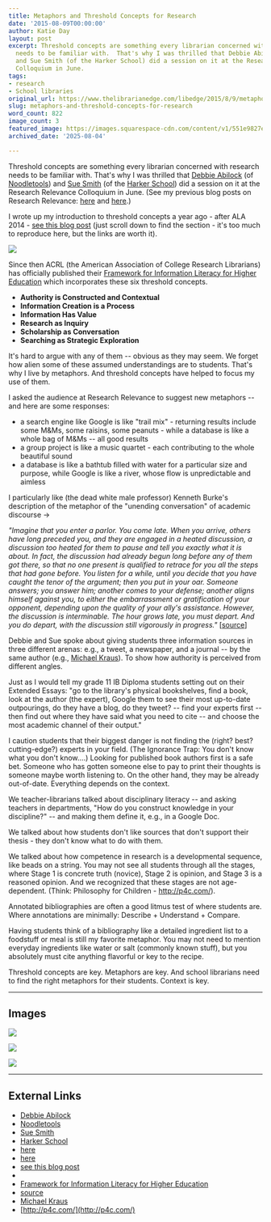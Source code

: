 ```yaml
---
title: Metaphors and Threshold Concepts for Research
date: '2015-08-09T00:00:00'
author: Katie Day
layout: post
excerpt: Threshold concepts are something every librarian concerned with research
  needs to be familiar with.  That's why I was thrilled that Debbie Abilock (of Noodletools)
  and Sue Smith (of the Harker School) did a session on it at the Research Relevance
  Colloquium in June.
tags:
- research
- School libraries
original_url: https://www.thelibrarianedge.com/libedge/2015/8/9/metaphors-and-threshold-concepts-for-research
slug: metaphors-and-threshold-concepts-for-research
word_count: 822
image_count: 3
featured_image: https://images.squarespace-cdn.com/content/v1/551e9827e4b0a00742213303/1439210718051-UT83TETCIOB4IFXGA250/image-asset.png
archived_date: '2025-08-04'

---
```


Threshold concepts are something every librarian concerned with research needs to be familiar with. That's why I was thrilled that [Debbie Abilock](http://www.noodletools.com/debbie/bio/) \(of [Noodletools](http://www.noodletools.com/)\) and [Sue Smith](https://www.linkedin.com/pub/susan-smith/4/b48/966) \(of the [Harker School](http://www.harker.org/libraries)\) did a session on it at the Research Relevance Colloquium in June. \(See my previous blog posts on Research Relevance: [here](http://www.thelibrarianedge.com/libedge/2015/8/9/forms-of-face-to-face-professional-development-conference-workshop-symposium-colloquium) and [here](http://www.thelibrarianedge.com/libedge/2015/8/9/inquirying-into-the-research-process).\)

I wrote up my introduction to threshold concepts a year ago - after ALA 2014 - [see this blog post](http://www.thelibrarianedge.com/libedge/2014/07/ala-las-vegas-take-aways-from-being.html) \(just scroll down to find the section - it's too much to reproduce here, but the links are worth it\).

[ ![](https://images.squarespace-cdn.com/content/v1/551e9827e4b0a00742213303/1439210718051-UT83TETCIOB4IFXGA250/image-asset.png) ](http://www.ilthresholdconcepts.com/presentations.html)

Since then ACRL \(the American Association of College Research Librarians\) has officially published their [Framework for Information Literacy for Higher Education](http://www.ala.org/acrl/standards/ilframework) which incorporates these six threshold concepts.
  * **Authority is Constructed and Contextual**
  * **Information Creation is a Process**
  * **Information Has Value**
  * **Research as Inquiry**
  * **Scholarship as Conversation**
  * **Searching as Strategic Exploration**

It's hard to argue with any of them -- obvious as they may seem. We forget how alien some of these assumed understandings are to students. That's why I live by metaphors. And threshold concepts have helped to focus my use of them.

I asked the audience at Research Relevance to suggest new metaphors -- and here are some responses:
  * a search engine like Google is like "trail mix" - returning results include some M&Ms, some raisins, some peanuts - while a database is like a whole bag of M&Ms -- all good results
  * a group project is like a music quartet - each contributing to the whole beautiful sound
  * a database is like a bathtub filled with water for a particular size and purpose, while Google is like a river, whose flow is unpredictable and aimless

I particularly like \(the dead white male professor\) Kenneth Burke's description of the metaphor of the "unending conversation" of academic discourse ->

_"Imagine that you enter a parlor. You come late. When you arrive, others have long preceded you, and they are engaged in a heated discussion, a discussion too heated for them to pause and tell you exactly what it is about. In fact, the discussion had already begun long before any of them got there, so that no one present is qualified to retrace for you all the steps that had gone before. You listen for a while, until you decide that you have caught the tenor of the argument; then you put in your oar. Someone answers; you answer him; another comes to your defense; another aligns himself against you, to either the embarrassment or gratification of your opponent, depending upon the quality of your ally's assistance. However, the discussion is interminable. The hour grows late, you must depart. And you do depart, with the discussion still vigorously in progress."_ \[[source](http://people.ucalgary.ca/~dabrent/webliteracies/burke.htm)\]

Debbie and Sue spoke about giving students three information sources in three different arenas: e.g., a tweet, a newspaper, and a journal -- by the same author \(e.g., [Michael Kraus](http://www.michaelwkraus.com/)\). To show how authority is perceived from different angles.

Just as I would tell my grade 11 IB Diploma students setting out on their Extended Essays: "go to the library's physical bookshelves, find a book, look at the author \(the expert\), Google them to see their most up-to-date outpourings, do they have a blog, do they tweet? -- find your experts first -- then find out where they have said what you need to cite -- and choose the most academic channel of their output."

I caution students that their biggest danger is not finding the \(right? best? cutting-edge?\) experts in your field. \(The Ignorance Trap: You don't know what you don't know....\) Looking for published book authors first is a safe bet. Someone who has gotten someone else to pay to print their thoughts is someone maybe worth listening to. On the other hand, they may be already out-of-date. Everything depends on the context.

We teacher-librarians talked about disciplinary literacy -- and asking teachers in departments, "How do you construct knowledge in your discipline?" -- and making them define it, e.g., in a Google Doc.

We talked about how students don't like sources that don't support their thesis - they don't know what to do with them.

We talked about how competence in research is a developmental sequence, like beads on a string. You may not see all students through all the stages, where Stage 1 is concrete truth \(novice\), Stage 2 is opinion, and Stage 3 is a reasoned opinion. And we recognized that these stages are not age-dependent. \(Think: Philosophy for Children - <http://p4c.com/>\).

Annotated bibliographies are often a good litmus test of where students are. Where annotations are minimally: Describe + Understand + Compare.

Having students think of a bibliography like a detailed ingredient list to a foodstuff or meal is still my favorite metaphor. You may not need to mention everyday ingredients like water or salt \(commonly known stuff\), but you absolutely must cite anything flavorful or key to the recipe.

Threshold concepts are key. Metaphors are key. And school librarians need to find the right metaphors for their students. Context is key.

---

## Images

![](https://images.squarespace-cdn.com/content/v1/551e9827e4b0a00742213303/1439210718051-UT83TETCIOB4IFXGA250/image-asset.png)

![](https://assets.squarespace.com/universal/images-v6/default-avatar.png)

![](https://assets.squarespace.com/universal/images-v6/default-avatar.png)



---

## External Links

- [Debbie Abilock](http://www.noodletools.com/debbie/bio/)
- [Noodletools](http://www.noodletools.com/)
- [Sue Smith](https://www.linkedin.com/pub/susan-smith/4/b48/966)
- [Harker School](http://www.harker.org/libraries)
- [here](http://www.thelibrarianedge.com/libedge/2015/8/9/forms-of-face-to-face-professional-development-conference-workshop-symposium-colloquium)
- [here](http://www.thelibrarianedge.com/libedge/2015/8/9/inquirying-into-the-research-process)
- [see this blog post](http://www.thelibrarianedge.com/libedge/2014/07/ala-las-vegas-take-aways-from-being.html)
- [](http://www.ilthresholdconcepts.com/presentations.html)
- [Framework for Information Literacy for Higher Education](http://www.ala.org/acrl/standards/ilframework)
- [source](http://people.ucalgary.ca/~dabrent/webliteracies/burke.htm)
- [Michael Kraus](http://www.michaelwkraus.com/)
- [http://p4c.com/](http://p4c.com/)
